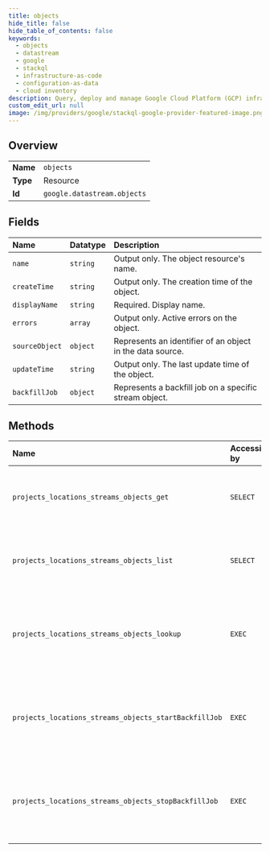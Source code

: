 ```yaml
---
title: objects
hide_title: false
hide_table_of_contents: false
keywords:
  - objects
  - datastream
  - google    
  - stackql
  - infrastructure-as-code
  - configuration-as-data
  - cloud inventory
description: Query, deploy and manage Google Cloud Platform (GCP) infrastructure and resources using SQL
custom_edit_url: null
image: /img/providers/google/stackql-google-provider-featured-image.png
---
```

  
    

## Overview
<table><tbody>
<tr><td><b>Name</b></td><td><code>objects</code></td></tr>
<tr><td><b>Type</b></td><td>Resource</td></tr>
<tr><td><b>Id</b></td><td><code>google.datastream.objects</code></td></tr>
</tbody></table>

## Fields
| Name | Datatype | Description |
|:-----|:---------|:------------|
| `name` | `string` | Output only. The object resource's name. |
| `createTime` | `string` | Output only. The creation time of the object. |
| `displayName` | `string` | Required. Display name. |
| `errors` | `array` | Output only. Active errors on the object. |
| `sourceObject` | `object` | Represents an identifier of an object in the data source. |
| `updateTime` | `string` | Output only. The last update time of the object. |
| `backfillJob` | `object` | Represents a backfill job on a specific stream object. |
## Methods
| Name | Accessible by | Required Params | Description |
|:-----|:--------------|:----------------|:------------|
| `projects_locations_streams_objects_get` | `SELECT` | `locationsId, objectsId, projectsId, streamsId` | Use this method to get details about a stream object. |
| `projects_locations_streams_objects_list` | `SELECT` | `locationsId, projectsId, streamsId` | Use this method to list the objects of a specific stream. |
| `projects_locations_streams_objects_lookup` | `EXEC` | `locationsId, projectsId, streamsId` | Use this method to look up a stream object by its source object identifier. |
| `projects_locations_streams_objects_startBackfillJob` | `EXEC` | `locationsId, objectsId, projectsId, streamsId` | Use this method to start a backfill job for the specified stream object. |
| `projects_locations_streams_objects_stopBackfillJob` | `EXEC` | `locationsId, objectsId, projectsId, streamsId` | Use this method to stop a backfill job for the specified stream object. |
